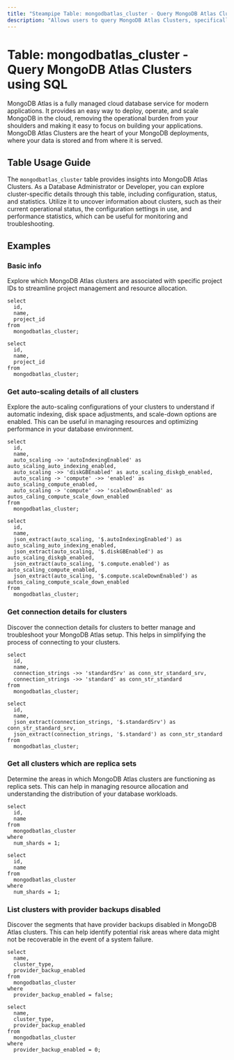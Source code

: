 ```yaml
---
title: "Steampipe Table: mongodbatlas_cluster - Query MongoDB Atlas Clusters using SQL"
description: "Allows users to query MongoDB Atlas Clusters, specifically detailed information about each cluster, including its configuration, status, and statistics."
---
```


# Table: mongodbatlas_cluster - Query MongoDB Atlas Clusters using SQL

MongoDB Atlas is a fully managed cloud database service for modern applications. It provides an easy way to deploy, operate, and scale MongoDB in the cloud, removing the operational burden from your shoulders and making it easy to focus on building your applications. MongoDB Atlas Clusters are the heart of your MongoDB deployments, where your data is stored and from where it is served.

## Table Usage Guide

The `mongodbatlas_cluster` table provides insights into MongoDB Atlas Clusters. As a Database Administrator or Developer, you can explore cluster-specific details through this table, including configuration, status, and statistics. Utilize it to uncover information about clusters, such as their current operational status, the configuration settings in use, and performance statistics, which can be useful for monitoring and troubleshooting.

## Examples

### Basic info
Explore which MongoDB Atlas clusters are associated with specific project IDs to streamline project management and resource allocation.

```sql+postgres
select
  id,
  name,
  project_id
from
  mongodbatlas_cluster;
```

```sql+sqlite
select
  id,
  name,
  project_id
from
  mongodbatlas_cluster;
```

### Get auto-scaling details of all clusters
Explore the auto-scaling configurations of your clusters to understand if automatic indexing, disk space adjustments, and scale-down options are enabled. This can be useful in managing resources and optimizing performance in your database environment.

```sql+postgres
select
  id,
  name,
  auto_scaling ->> 'autoIndexingEnabled' as auto_scaling_auto_indexing_enabled,
  auto_scaling ->> 'diskGBEnabled' as auto_scaling_diskgb_enabled,
  auto_scaling -> 'compute' ->> 'enabled' as auto_scaling_compute_enabled,
  auto_scaling -> 'compute' ->> 'scaleDownEnabled' as autos_caling_compute_scale_down_enabled
from
  mongodbatlas_cluster;
```

```sql+sqlite
select
  id,
  name,
  json_extract(auto_scaling, '$.autoIndexingEnabled') as auto_scaling_auto_indexing_enabled,
  json_extract(auto_scaling, '$.diskGBEnabled') as auto_scaling_diskgb_enabled,
  json_extract(auto_scaling, '$.compute.enabled') as auto_scaling_compute_enabled,
  json_extract(auto_scaling, '$.compute.scaleDownEnabled') as autos_caling_compute_scale_down_enabled
from
  mongodbatlas_cluster;
```

### Get connection details for clusters
Discover the connection details for clusters to better manage and troubleshoot your MongoDB Atlas setup. This helps in simplifying the process of connecting to your clusters.

```sql+postgres
select
  id,
  name,
  connection_strings ->> 'standardSrv' as conn_str_standard_srv,
  connection_strings ->> 'standard' as conn_str_standard
from
  mongodbatlas_cluster;
```

```sql+sqlite
select
  id,
  name,
  json_extract(connection_strings, '$.standardSrv') as conn_str_standard_srv,
  json_extract(connection_strings, '$.standard') as conn_str_standard
from
  mongodbatlas_cluster;
```

### Get all clusters which are replica sets
Determine the areas in which MongoDB Atlas clusters are functioning as replica sets. This can help in managing resource allocation and understanding the distribution of your database workloads.

```sql+postgres
select
  id,
  name
from
  mongodbatlas_cluster
where
  num_shards = 1;
```

```sql+sqlite
select
  id,
  name
from
  mongodbatlas_cluster
where
  num_shards = 1;
```

### List clusters with provider backups disabled
Discover the segments that have provider backups disabled in MongoDB Atlas clusters. This can help identify potential risk areas where data might not be recoverable in the event of a system failure.

```sql+postgres
select
  name,
  cluster_type,
  provider_backup_enabled
from
  mongodbatlas_cluster
where
  provider_backup_enabled = false;
```

```sql+sqlite
select
  name,
  cluster_type,
  provider_backup_enabled
from
  mongodbatlas_cluster
where
  provider_backup_enabled = 0;
```